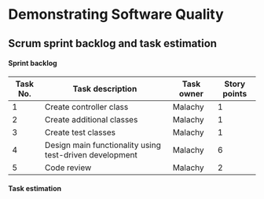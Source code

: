 # Demonstrating Software Quality

## Scrum sprint backlog and task estimation

#### Sprint backlog
| Task No. | Task description | Task owner | Story points |
| ----------- | ----------- | ----------- | ----------- |
| 1 | Create controller class| Malachy | 1 |
| 2 | Create additional classes | Malachy | 1 | 
| 3 | Create test classes | Malachy | 1 | 
| 4 | Design main functionality using test-driven development | Malachy | 6 | 
| 5 | Code review | Malachy | 2 | 

#### Task estimation
